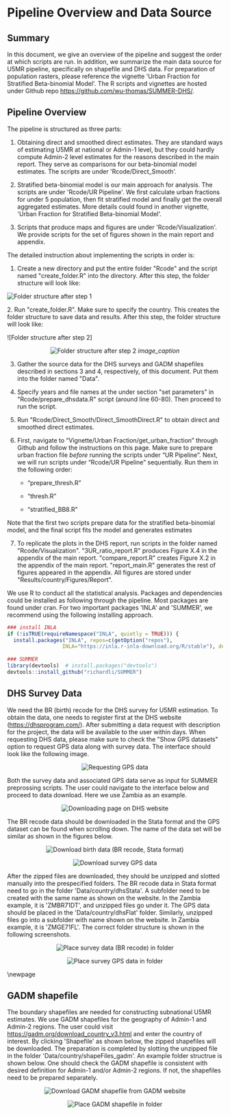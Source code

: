 # Pipeline Overview and Data Source


## Summary

In this document, we give an overview of the pipeline and suggest the order at which scripts are run.
In addition, we summarize the main data source for U5MR pipeline, specifically on shapefile and DHS data.  For preparation of population rasters, please reference the vignette 'Urban Fraction for Stratified Beta-binomial Model'. The R scripts and vignettes are hosted under Github repo https://github.com/wu-thomas/SUMMER-DHS/. 

## Pipeline Overview

The pipeline is structured as three parts: 
 
1. Obtaining direct and smoothed direct estimates. They are standard ways of estimating U5MR at national or Admin-1 level, but they could hardly compute Admin-2 level estimates for the reasons described in the main report. They serve as comparisons for our beta-binomial model estimates. The scripts are under 'Rcode/Direct_Smooth'.

2. Stratified beta-binomial model is our main approach for analysis. The scripts are under 'Rcode/UR Pipeline'. We first calculate urban fractions for under 5 population, then fit stratified model and finally get the overall aggregated estimates. More details could found in another vignette, 'Urban Fraction for Stratified Beta-binomial Model'.

3. Scripts that produce maps and figures are under 'Rcode/Visualization'. We provide scripts for the set of figures shown in the main report and appendix.  

The detailed instruction about implementing the scripts in order is:

1. Create a new directory and put the entire folder "Rcode" and the script named "create_folder.R" into the directory. After this step, the folder structure will look like: 

<p align="center">

![Folder structure after step 1](folder_structure1.png)

</p>
2. Run "create_folder.R". Make sure to specify the country. This creates the folder structure to save data and results. After this step, the folder structure will look like: 

![Folder structure after step 2]
<p align="center">
  <img src="folder_structure2.png"  title="Folder structure after step 2" />
  <em>image_caption</em>
</p>


3. Gather the source data for the DHS surveys and GADM shapefiles described in sections 3 and 4, respectively, of this document. Put them into the folder named "Data".

4. Specify years and file names at the under section "set parameters" in "Rcode/prepare_dhsdata.R" script (around line 60-80). Then proceed to run the script.

5. Run "Rcode/Direct_Smooth/Direct_SmoothDirect.R" to obtain direct and smoothed direct estimates.

6. First, navigate to “Vignette/Urban Fraction/get_urban_fraction” through Github and follow the instructions on this page. Make sure to prepare urban fraction file *before* running the scripts under “UR Pipeline”.
Next, we will run scripts under “Rcode/UR Pipeline” sequentially. Run them in the following order:

   + “prepare_thresh.R”

   + “thresh.R”

   + “stratified_BB8.R”

  Note that the first two scripts prepare data for the stratified beta-binomial model, and the final script fits the model and generates estimates

7. To replicate the plots in the DHS report, run scripts in the folder named "Rcode/Visualization". "3UR_ratio_report.R"  produces Figure X.4 in the appendix of the main report. "compare_report.R" creates Figure X.2 in the appendix of the main report. "report_main.R" generates the rest of figures appeared in the appendix.  All figures are stored under "Results/country/Figures/Report".

We use R to conduct all the statistical analysis. Packages and dependencies could be installed as following through the pipeline. Most packages are found under cran. For two important packages 'INLA' and 'SUMMER', we recommend using the following installing approach.


```r
### install INLA
if (!isTRUE(requireNamespace("INLA", quietly = TRUE))) {
  install.packages("INLA", repos=c(getOption("repos"), 
                  INLA="https://inla.r-inla-download.org/R/stable"), dep=TRUE)
    
### SUMMER
library(devtools)  # install.packages("devtools")
devtools::install_github("richardli/SUMMER")
```



## DHS Survey Data

We need the BR (birth) recode for the DHS survey for U5MR estimation. To obtain the data, one needs to register first at the DHS website (https://dhsprogram.com/). After submitting a data request with description for the project, the data will be available to the user within days. When requesting DHS data, please make sure to check the "Show GPS datasets" option to request GPS data along with survey data. The interface should look like the following image. 

<center>

![Requesting GPS data](show_GPS.png)

</center>


Both the survey data and associated GPS data serve as input for SUMMER preprossing scripts. The user could navigate to the interface below and proceed to data download. Here we use Zambia as an example.

<center>

![Downloading page on DHS website](DHS_survey_page.png)

</center>


The BR recode data should be downloaded in the Stata format and the GPS dataset can be found when scrolling down. The name of the data set will be similar as shown in the figures below.


<center>

![Download birth data (BR recode, Stata format)](BR_DT.PNG)

</center>


<center>

![Download survey GPS data](Spatial_flat.PNG)

</center>

After the zipped files are downloaded, they should be unzipped and slotted manually into the prespecified folders. The BR recode data in Stata format need to go in the folder 'Data/country/dhsStata'. A subfolder need to be created with the same name as shown on the website. In the Zambia example, it is 'ZMBR71DT', and unzipped files go under it. The GPS data should be placed in the 'Data/country/dhsFlat' folder. Similarly, unzipped files go into a subfolder with name shown on the website. In Zambia example, it is 'ZMGE71FL'. The correct folder structure is shown in the following screenshots. 


<center>

![Place survey data (BR recode) in folder](dhsStata.PNG)

</center>


<center>

![Place survey GPS data in folder](dhsFlat.PNG)

</center>

\newpage

## GADM shapefile

The boundary shapefiles are needed for constructing subnational U5MR estimates. We use GADM shapefiles for the geography of Admin-1 and Admin-2 regions. The user could visit https://gadm.org/download_country_v3.html and enter the country of interest. By clicking 'Shapefile' as shown below, the zipped shapefiles will be downloaded. The preparation is completed by slotting the unzipped file in the folder 'Data/country/shapeFiles_gadm'. An example folder structrue is shown below. One should check the GADM shapefile is consistent with desired definition for Admin-1 and/or Admin-2 regions. If not, the shapefiles need to be prepared separately.

<center>

![Download GADM shapefile from GADM website](GADM_web.jpg)

</center>


<center>

![Place GADM shapefile in folder](gadm.PNG)

</center>


